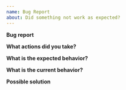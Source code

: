 ```yaml
---
name: Bug Report
about: Did something not work as expected?
---
```


<!--
Thanks for filing an issue! Before you submit, please read the following:

Search open/closed issues before submitting since someone might have asked the same thing before!
-->

**Bug report**
<!-- Provide a general description of the problem here -->

**What actions did you take?**
<!-- The more detailed the better -->

**What is the expected behavior?**
<!-- Tell us what should happen -->

**What is the current behavior?**
<!-- Tell us what happens instead of the expected behavior -->
<!-- If you are seeing an error, please include the full error message and stack trace -->

**Possible solution**
<!-- Not mandatory, but you can suggest a fix/reason for the bug -->

